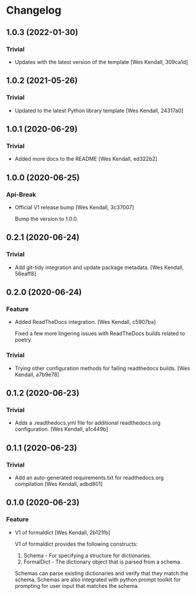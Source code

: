 # Changelog
## 1.0.3 (2022-01-30)
### Trivial
  - Updates with the latest version of the template [Wes Kendall, 309ca1d]

## 1.0.2 (2021-05-26)
### Trivial
  - Updated to the latest Python library template [Wes Kendall, 24317a0]

## 1.0.1 (2020-06-29)
### Trivial
  - Added more docs to the README [Wes Kendall, ed322b2]

## 1.0.0 (2020-06-25)
### Api-Break
  - Official V1 release bump [Wes Kendall, 3c37007]

    Bump the version to 1.0.0.

## 0.2.1 (2020-06-24)
### Trivial
  - Add git-tidy integration and update package metadata. [Wes Kendall, 56eaff8]

## 0.2.0 (2020-06-24)
### Feature
  - Added ReadTheDocs integration. [Wes Kendall, c5907ba]

    Fixed a few more lingering issues with ReadTheDocs builds related to
    poetry.
### Trivial
  - Trying other configuration methods for failing readthedocs builds. [Wes Kendall, a7b9e78]

## 0.1.2 (2020-06-23)
### Trivial
  - Adds a .readthedocs.yml file for additional readthedocs.org configuration. [Wes Kendall, a1c449b]

## 0.1.1 (2020-06-23)
### Trivial
  - Add an auto-generated requirements.txt for readthedocs.org compilation [Wes Kendall, adbd801]

## 0.1.0 (2020-06-23)
### Feature
  - V1 of formaldict [Wes Kendall, 2b121fb]

    V1 of formaldict provides the following constructs:
    1. Schema - For specifying a structure for dictionaries.
    2. FormalDict - The dictionary object that is parsed from a schema.

    Schemas can parse existing dictionaries and verify that they match
    the schema. Schemas are also integrated with python prompt toolkit
    for prompting for user input that matches the schema.

